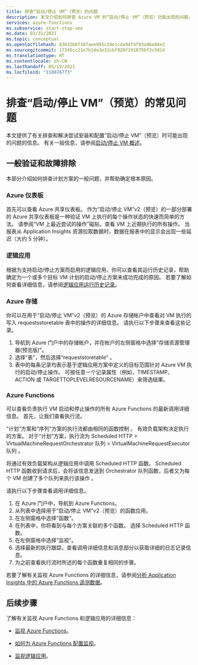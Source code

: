 ```yaml
---
title: 排查“启动/停止 VM”（预览）的问题
description: 本文介绍如何排查 Azure VM 的“启动/停止 VM”（预览）功能出现的问题。
services: azure-functions
ms.subservice: start-stop-vms
ms.date: 03/31/2021
ms.topic: conceptual
ms.openlocfilehash: 83633b6f107aee995c19e1cda94f4f93a96e84e2
ms.sourcegitcommit: 17345cc21e7b14e3e31cbf920f191875bf3c5914
ms.translationtype: HT
ms.contentlocale: zh-CN
ms.lasthandoff: 05/19/2021
ms.locfileid: "110076773"
---
```

# <a name="troubleshoot-common-issues-with-startstop-vms-preview"></a>排查“启动/停止 VM”（预览）的常见问题

本文提供了有关排查和解决尝试安装和配置“启动/停止 VM”（预览）时可能出现的问题的信息。 有关一般信息，请参阅[启动/停止 VM 概述](overview.md)。

## <a name="general-validation-and-troubleshooting"></a>一般验证和故障排除

本部分介绍如何排查计划方案的一般问题，并帮助确定根本原因。

### <a name="azure-dashboard"></a>Azure 仪表板

首先可以查看 Azure 共享仪表板。 作为“启动/停止 VM”v2（预览）的一部分部署的 Azure 共享仪表板是一种验证 VM 上执行的每个操作状态的快速而简单的方法。 请参阅“VM 上最近尝试的操作”磁贴，查看 VM 上近期执行的所有操作。 当报表从 Application Insights 资源拉取数据时，数据在报表中的显示会出现一些延迟（大约 5 分钟）。

### <a name="logic-apps"></a>逻辑应用

根据为支持启动/停止方案而启用的逻辑应用，你可以查看其运行历史记录，帮助确定为一个或多个目标 VM 计划的启动/停止方案未成功完成的原因。 若要了解如何查看详细信息，请参阅[逻辑应用运行历史记录](../../logic-apps/monitor-logic-apps.md#review-runs-history)。

### <a name="azure-storage"></a>Azure 存储

你可以在用于“启动/停止 VM”v2（预览）的 Azure 存储帐户中查看对 VM 执行的写入 requestsstoretable 表中的操作的详细信息。 请执行以下步骤来查看这些记录。

1. 导航到 Azure 门户中的存储帐户，并在帐户的左侧窗格中选择“存储资源管理器(预览版)”。
1. 选择“表”，然后选择“requeststoretable” 。
1. 表中的每条记录均表示基于逻辑应用方案中定义的目标范围针对 Azure VM 执行的启动/停止操作。 可按任意一个记录属性（例如，TIMESTAMP、ACTION 或 TARGETTOPLEVELRESOURCENAME）来筛选结果。

### <a name="azure-functions"></a>Azure Functions

可以查看负责执行 VM 启动和停止操作的所有 Azure Functions 的最新调用详细信息。 首先，让我们查看执行流。

“计划”方案和“序列”方案的执行流都由相同的函数控制 。 有效负载架构决定执行的方案。 对于“计划”方案，执行流为 Scheduled HTTP > VirtualMachineRequestOrchestrator 队列 > VirtualMachineRequestExecutor 队列   。

将通过有效负载架构从逻辑应用中调用 Scheduled HTTP 函数。 Scheduled HTTP 函数收到请求后，会将该信息发送到 Orchestrator 队列函数，后者又为每个 VM 创建了多个队列来执行该操作 。

请执行以下步骤查看调用详细信息。

1. 在 Azure 门户中，导航到 Azure Functions。
1. 从列表中选择用于“启动/停止 VM”v2（预览）的函数应用。
1. 在左侧窗格中选择“函数”。
1. 在列表中，你将看到与每个方案关联的多个函数。 选择 Scheduled HTTP 函数。
1. 在左侧窗格中选择“监视”。
1. 选择最新的执行跟踪，查看调用详细信息和消息部分以获取详细的日志记录信息。
1. 为之前查看执行流时所述的每个函数重复相同的步骤。

若要了解有关监视 Azure Functions 的详细信息，请参阅[分析 Application Insights 中的 Azure Functions 遥测数据](../../azure-functions/analyze-telemetry-data.md)。

## <a name="next-steps"></a>后续步骤

了解有关监视 Azure Functions 和逻辑应用的详细信息：

* [监视 Azure Functions](../../azure-functions/functions-monitoring.md)。

* [如何为 Azure Functions 配置监视](../../azure-functions/configure-monitoring.md)。

* [监视逻辑应用](../../logic-apps/monitor-logic-apps.md)。